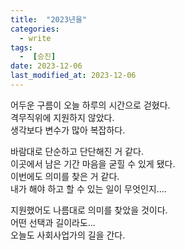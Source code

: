 ```yaml
---
title:  "2023년을" 
categories:
  - write
tags:
  -  [승진]
date: 2023-12-06
last_modified_at: 2023-12-06
---
```

어두운 구름이 오늘 하루의 시간으로 걷혔다.<br>격무직위에 지원하지 않았다.<br>생각보다 변수가 많아 복잡하다.


바람대로 단순하고 단단해진 거 같다. <br>이곳에서 남은 기간 마음을 굳힐 수 있게 됐다.<br>이번에도 의미를 찾은 거 같다.<br>내가 해야 하고 할 수 있는 일이 무엇인지….

지원했어도 나름대로 의미를 찾았을 것이다.<br>어떤 선택과 길이라도...<br>오늘도 사회사업가의 길을 간다.